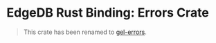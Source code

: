 EdgeDB Rust Binding: Errors Crate
=================================

> This crate has been renamed to [gel-errors](https://crates.io/crates/gel-errors).

